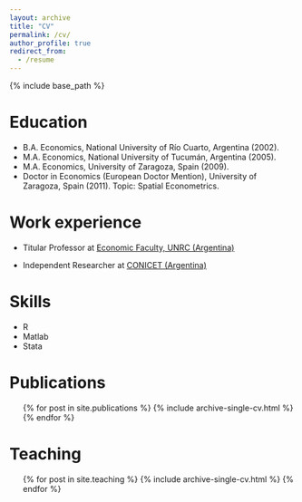 ```yaml
---
layout: archive
title: "CV"
permalink: /cv/
author_profile: true
redirect_from:
  - /resume
---
```


{% include base_path %}

Education
======
* B.A. Economics, National University of Río Cuarto, Argentina (2002).
* M.A. Economics, National University of Tucumán, Argentina (2005).
* M.A. Economics, University of Zaragoza, Spain (2009).
* Doctor in Economics (European Doctor Mention), University of Zaragoza, Spain (2011).
Topic: Spatial Econometrics.

Work experience
======
* Titular Professor at [Economic Faculty, UNRC (Argentina)](https://www.eco.unrc.edu.ar/)

* Independent Researcher at [CONICET (Argentina)](https://www.conicet.gov.ar/)
  
Skills
======
* R
* Matlab
* Stata

Publications
======
  <ul>{% for post in site.publications %}
    {% include archive-single-cv.html %}
  {% endfor %}</ul>
  
Teaching
======
  <ul>{% for post in site.teaching %}
    {% include archive-single-cv.html %}
  {% endfor %}</ul>
  
